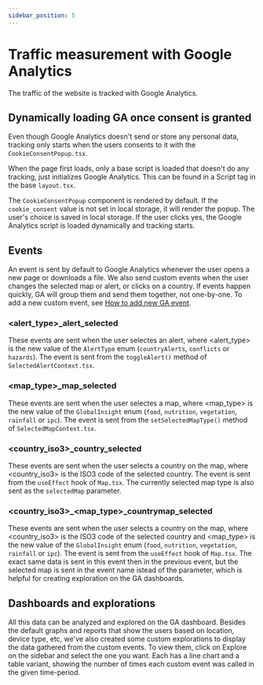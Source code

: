 ```yaml
---
sidebar_position: 5
---
```


# Traffic measurement with Google Analytics

The traffic of the website is tracked with Google Analytics.

## Dynamically loading GA once consent is granted

Even though Google Analytics doesn't send or store any personal data, tracking only starts when the users consents to it with the `CookieConsentPopup.tsx`.

When the page first loads, only a base script is loaded that doesn't do any tracking, just initializes Google Analytics. This can be found in a Script tag in the base `layout.tsx`.

The `CookieConsentPopup` component is rendered by default. If the `cookie_consent` value is not set in local storage, it will render the popup. The user's choice is saved in local storage. If the user clicks yes, the Google Analytics script is loaded dynamically and tracking starts.

## Events

An event is sent by default to Google Analytics whenever the user opens a new page or downloads a file. We also send custom events when the user changes the selected map or alert, or clicks on a country. If events happen quickly, GA will group them and send them together, not one-by-one. To add a new custom event, see [How to add new GA event](/docs/frontend/how_to/how_to_add_ga_event).

### \<alert_type>_alert_selected

These events are sent when the user selectes an alert, where \<alert_type> is the new value of the `AlertType` enum (`countryAlerts`, `conflicts` or `hazards`). The event is sent from the `toggleAlert()` method of `SelectedAlertContext.tsx`.

### \<map_type>_map_selected

These events are sent when the user selectes a map, where \<map_type> is the new value of the `GlobalInsight` enum (`food`, `nutrition`, `vegetation`, `rainfall` or `ipc`). The event is sent from the `setSelectedMapType()` method of `SelectedMapContext.tsx`.

### \<country_iso3>_country_selected
These events are sent when the user selects a country on the map, where \<country_iso3> is the ISO3 code of the selected country. The event is sent from the `useEffect` hook of `Map.tsx`. The currently selected map type is also sent as the `selectedMap` parameter.

### \<country_iso3>_\<map_type>_countrymap_selected
These events are sent when the user selects a country on the map, where \<country_iso3> is the ISO3 code of the selected country and \<map_type> is the new value of the `GlobalInsight` enum (`food`, `nutrition`, `vegetation`, `rainfall` or `ipc`). The event is sent from the `useEffect` hook of `Map.tsx`. The exact same data is sent in this event then in the previous event, but the selected map is sent in the event name istead of the parameter, which is helpful for creating exploration on the GA dashboards.

## Dashboards and explorations

All this data can be analyzed and explored on the GA dashboard. Besides the default graphs and reports that show the users based on location, device type, etc, we've also created some custom explorations to display the data gathered from the custom events. To view them, click on Explore on the sidebar and select the one you want. Each has a line chart and a table variant, showing the number of times each custom event was called in the given time-period.